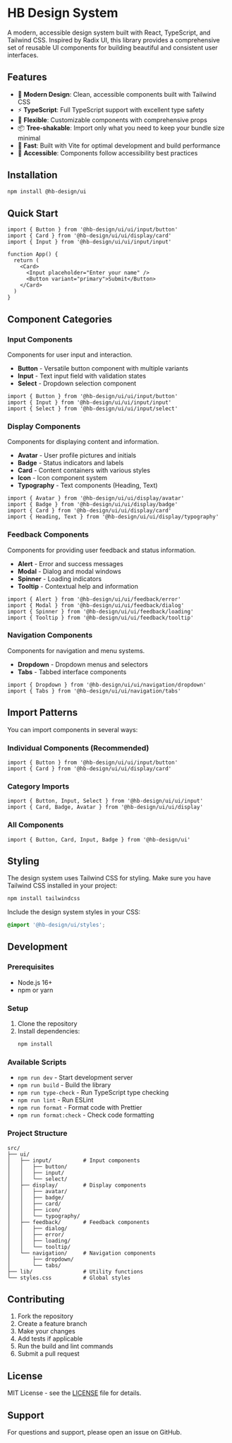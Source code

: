 # HB Design System

A modern, accessible design system built with React, TypeScript, and Tailwind CSS. Inspired by Radix UI, this library provides a comprehensive set of reusable UI components for building beautiful and consistent user interfaces.

## Features

- 🎨 **Modern Design**: Clean, accessible components built with Tailwind CSS
- ⚡ **TypeScript**: Full TypeScript support with excellent type safety
- 🔧 **Flexible**: Customizable components with comprehensive props
- 📦 **Tree-shakable**: Import only what you need to keep your bundle size minimal
- 🚀 **Fast**: Built with Vite for optimal development and build performance
- 🎯 **Accessible**: Components follow accessibility best practices

## Installation

```bash
npm install @hb-design/ui
```

## Quick Start

```tsx
import { Button } from '@hb-design/ui/ui/input/button'
import { Card } from '@hb-design/ui/ui/display/card'
import { Input } from '@hb-design/ui/ui/input/input'

function App() {
  return (
    <Card>
      <Input placeholder="Enter your name" />
      <Button variant="primary">Submit</Button>
    </Card>
  )
}
```

## Component Categories

### Input Components
Components for user input and interaction.

- **Button** - Versatile button component with multiple variants
- **Input** - Text input field with validation states
- **Select** - Dropdown selection component

```tsx
import { Button } from '@hb-design/ui/ui/input/button'
import { Input } from '@hb-design/ui/ui/input/input'
import { Select } from '@hb-design/ui/ui/input/select'
```

### Display Components
Components for displaying content and information.

- **Avatar** - User profile pictures and initials
- **Badge** - Status indicators and labels
- **Card** - Content containers with various styles
- **Icon** - Icon component system
- **Typography** - Text components (Heading, Text)

```tsx
import { Avatar } from '@hb-design/ui/ui/display/avatar'
import { Badge } from '@hb-design/ui/ui/display/badge'
import { Card } from '@hb-design/ui/ui/display/card'
import { Heading, Text } from '@hb-design/ui/ui/display/typography'
```

### Feedback Components
Components for providing user feedback and status information.

- **Alert** - Error and success messages
- **Modal** - Dialog and modal windows
- **Spinner** - Loading indicators
- **Tooltip** - Contextual help and information

```tsx
import { Alert } from '@hb-design/ui/ui/feedback/error'
import { Modal } from '@hb-design/ui/ui/feedback/dialog'
import { Spinner } from '@hb-design/ui/ui/feedback/loading'
import { Tooltip } from '@hb-design/ui/ui/feedback/tooltip'
```

### Navigation Components
Components for navigation and menu systems.

- **Dropdown** - Dropdown menus and selectors
- **Tabs** - Tabbed interface components

```tsx
import { Dropdown } from '@hb-design/ui/ui/navigation/dropdown'
import { Tabs } from '@hb-design/ui/ui/navigation/tabs'
```

## Import Patterns

You can import components in several ways:

### Individual Components (Recommended)
```tsx
import { Button } from '@hb-design/ui/ui/input/button'
import { Card } from '@hb-design/ui/ui/display/card'
```

### Category Imports
```tsx
import { Button, Input, Select } from '@hb-design/ui/ui/input'
import { Card, Badge, Avatar } from '@hb-design/ui/ui/display'
```

### All Components
```tsx
import { Button, Card, Input, Badge } from '@hb-design/ui'
```

## Styling

The design system uses Tailwind CSS for styling. Make sure you have Tailwind CSS installed in your project:

```bash
npm install tailwindcss
```

Include the design system styles in your CSS:

```css
@import '@hb-design/ui/styles';
```

## Development

### Prerequisites

- Node.js 16+
- npm or yarn

### Setup

1. Clone the repository
2. Install dependencies:
   ```bash
   npm install
   ```

### Available Scripts

- `npm run dev` - Start development server
- `npm run build` - Build the library
- `npm run type-check` - Run TypeScript type checking
- `npm run lint` - Run ESLint
- `npm run format` - Format code with Prettier
- `npm run format:check` - Check code formatting

### Project Structure

```
src/
├── ui/
│   ├── input/          # Input components
│   │   ├── button/
│   │   ├── input/
│   │   └── select/
│   ├── display/        # Display components
│   │   ├── avatar/
│   │   ├── badge/
│   │   ├── card/
│   │   ├── icon/
│   │   └── typography/
│   ├── feedback/       # Feedback components
│   │   ├── dialog/
│   │   ├── error/
│   │   ├── loading/
│   │   └── tooltip/
│   └── navigation/     # Navigation components
│       ├── dropdown/
│       └── tabs/
├── lib/                # Utility functions
└── styles.css          # Global styles
```

## Contributing

1. Fork the repository
2. Create a feature branch
3. Make your changes
4. Add tests if applicable
5. Run the build and lint commands
6. Submit a pull request

## License

MIT License - see the [LICENSE](LICENSE) file for details.

## Support

For questions and support, please open an issue on GitHub. 
